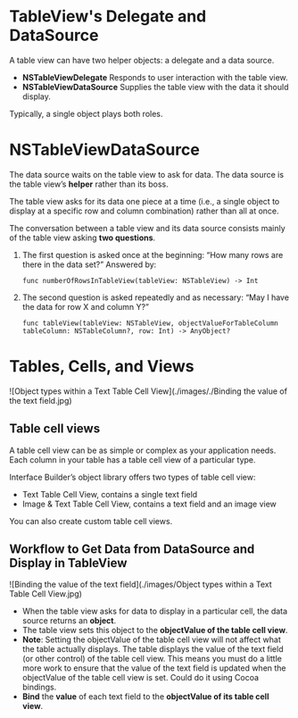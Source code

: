 # TableView's Delegate and DataSource

A table view can have two helper objects: a delegate and a data source.

- **NSTableViewDelegate**
Responds to user interaction with the table view.
- **NSTableViewDataSource**
Supplies the table view with the data it should display.

Typically, a single object plays both roles.
 
# NSTableViewDataSource
The data source waits on the table view to ask for data. The data source is the table view’s **helper** rather than its boss.

The table view asks for its data one piece at a time (i.e., a single object to display at a specific row and column combination) rather than all at once.

The conversation between a table view and its data source consists mainly of the table view asking **two questions**.

1. The first question is asked once at the beginning: “How many rows are there in the data set?” 
Answered by:

    `func numberOfRowsInTableView(tableView: NSTableView) -> Int`

2. The second question is asked repeatedly and as necessary: “May I have the data for row X and column Y?” 

    `func tableView(tableView: NSTableView,
                    objectValueForTableColumn tableColumn: NSTableColumn?,
                    row: Int) -> AnyObject?`

# Tables, Cells, and Views

![Object types within a Text Table Cell View](./images/./Binding the value of the text field.jpg)

## Table cell views

A table cell view can be as simple or complex as your application needs. Each column in your table has a table cell view of a particular type. 

Interface Builder’s object library offers two types of table cell view:

- Text Table Cell View, contains a single text field
- Image & Text Table Cell View, contains a text field and an image view

You can also create custom table cell views.

## Workflow to Get Data from DataSource and Display in TableView

![Binding the value of the text field](./images/Object types within a Text Table Cell View.jpg)

- When the table view asks for data to display in a particular cell, the data source returns an **object**.
- The table view sets this object to the **objectValue of the table cell view**.
- **Note**: Setting the objectValue of the table cell view will not affect what the table actually displays. The table displays the value of the text field (or other control) of the table cell view. This means you must do a little more work to ensure that the value of the text field is updated when the objectValue of the table cell view is set. Could do it using Cocoa bindings.
- **Bind** the **value** of each text field to the **objectValue of its table cell view**.
